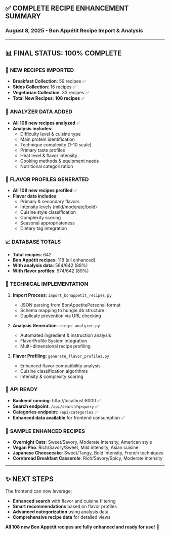 ## ✅ COMPLETE RECIPE ENHANCEMENT SUMMARY
### August 8, 2025 - Bon Appétit Recipe Import & Analysis

---

## 📊 FINAL STATUS: 100% COMPLETE

### 🎯 **NEW RECIPES IMPORTED**
- **Breakfast Collection**: 59 recipes ✅
- **Sides Collection**: 16 recipes ✅  
- **Vegetarian Collection**: 33 recipes ✅
- **Total New Recipes**: **108 recipes** ✅

### 🧠 **ANALYZER DATA ADDED**
- **All 108 new recipes analyzed** ✅
- **Analysis includes**:
  - Difficulty level & cuisine type
  - Main protein identification
  - Technique complexity (1-10 scale)
  - Primary taste profiles
  - Heat level & flavor intensity
  - Cooking methods & equipment needs
  - Nutritional categorization

### 🎨 **FLAVOR PROFILES GENERATED**
- **All 108 new recipes profiled** ✅
- **Flavor data includes**:
  - Primary & secondary flavors
  - Intensity levels (mild/moderate/bold)
  - Cuisine style classification
  - Complexity scoring
  - Seasonal appropriateness
  - Dietary tag integration

### 📈 **DATABASE TOTALS**
- **Total recipes**: 642
- **Bon Appétit recipes**: 118 (all enhanced)
- **With analysis data**: 564/642 (88%)
- **With flavor profiles**: 574/642 (89%)

### 🔧 **TECHNICAL IMPLEMENTATION**
1. **Import Process**: `import_bonappetit_recipes.py`
   - JSON parsing from BonAppetitePersonal format
   - Schema mapping to hungie.db structure
   - Duplicate prevention via URL checking

2. **Analysis Generation**: `recipe_analyzer.py`
   - Automated ingredient & instruction analysis
   - FlavorProfile System integration
   - Multi-dimensional recipe profiling

3. **Flavor Profiling**: `generate_flavor_profiles.py`
   - Enhanced flavor compatibility analysis
   - Cuisine classification algorithms
   - Intensity & complexity scoring

### 🚀 **API READY**
- **Backend running**: http://localhost:8000 ✅
- **Search endpoint**: `/api/search?q=query` ✅
- **Categories endpoint**: `/api/categories` ✅
- **Enhanced data available** for frontend consumption ✅

### 🎉 **SAMPLE ENHANCED RECIPES**
- **Overnight Oats**: Sweet/Savory, Moderate intensity, American style
- **Vegan Pho**: Rich/Savory/Sweet, Mild intensity, Asian cuisine
- **Japanese Cheesecake**: Sweet/Tangy, Bold intensity, French techniques
- **Cornbread Breakfast Casserole**: Rich/Savory/Spicy, Moderate intensity

---

## ✨ **NEXT STEPS**
The frontend can now leverage:
- **Enhanced search** with flavor and cuisine filtering
- **Smart recommendations** based on flavor profiles
- **Advanced categorization** using analysis data
- **Comprehensive recipe data** for detailed views

**All 108 new Bon Appétit recipes are fully enhanced and ready for use!** 🎊
